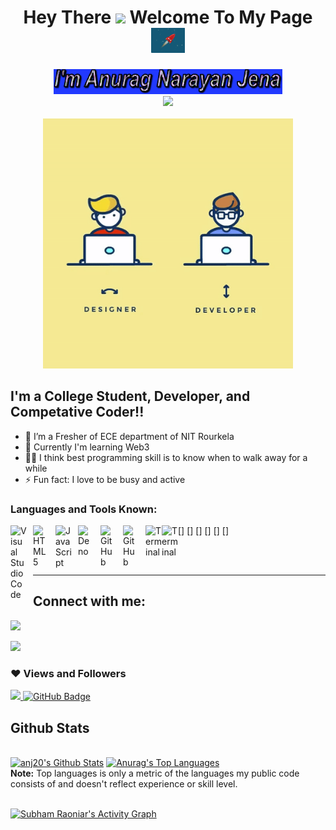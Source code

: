 <!-- <br><br><br><br><br><br>
<img src="./scrat.png" width="800" height="600">
<hr> -->
<div align="center">
    <h1>Hey There <img src="https://media.giphy.com/media/hvRJCLFzcasrR4ia7z/giphy.gif" height="30px"> Welcome To My Page <img src="./Rocket.gif" height="40px"></h1>
    <img src="./name.gif" height="40px">
    <br>
    <img src="./work.gif" height="60px">
    <br><br>
    <img src="./Devgif.gif"  width="400px"/>
</div>


## I'm a College Student, Developer, and Competative Coder!!

- 👯 I’m a Fresher of ECE department of NIT Rourkela
- 🥅 Currently I'm learning Web3
- 👨‍💻 I think best programming skill is to know when to walk away for a while
- ⚡ Fun fact: I love to be busy and active 


### Languages and Tools Known:

[<img align="left" alt="Visual Studio Code" width="26px" src="https://cdn.jsdelivr.net/gh/devicons/devicon/icons/vscode/vscode-original.svg" style="padding-right:10px;" />]
[<img align="left" alt="HTML5" width="26px" src="https://cdn.jsdelivr.net/gh/devicons/devicon/icons/html5/html5-original.svg" style="padding-right:10px;" />]
[<img align="left" alt="JavaScript" width="26px" src="https://cdn.jsdelivr.net/gh/devicons/devicon/icons/javascript/javascript-original.svg" style="padding-right:10px;" />]
[<img align="left" alt="Deno" width="26px" src="./img/deno-light.svg" style="padding-right:10px;" />]
[<img align="left" alt="GitHub" width="26px" src="https://user-images.githubusercontent.com/3369400/139447912-e0f43f33-6d9f-45f8-be46-2df5bbc91289.png" style="padding-right:10px;" />](https://www.youtube.com/playlist?list=PLkwxH9e_vrAJ0WbEsFA9W3I1W-g_BTsbt#gh-dark-mode-only)
[<img align="left" alt="GitHub" width="26px" src="https://user-images.githubusercontent.com/3369400/139448065-39a229ba-4b06-434b-bc67-616e2ed80c8f.png" style="padding-right:10px;" />](https://www.youtube.com/playlist?list=PLkwxH9e_vrAJ0WbEsFA9W3I1W-g_BTsbt#gh-light-mode-only)
[<img align="left" alt="Terminal" width="26px" src="./img/terminal-light.svg" />]
[<img align="left" alt="Terminal" width="26px" src="./img/terminal-dark.svg" />]

<br />
<br />

---
## Connect with me:
<p align="left">

<a href = "https://www.linkedin.com/in/anurag-narayan-jena-855591224/"><img src="https://img.icons8.com/fluent/48/000000/linkedin.png"/></a>
<!-- <a href = "https://twitter.com/Abhas_15"><img src="https://img.icons8.com/fluent/48/000000/twitter.png"/></a> -->
<a href = "https://www.instagram.com/thetheophany/"><img src="https://img.icons8.com/fluent/48/000000/instagram-new.png"/></a>
<!-- <a href = "https://www.youtube.com/channel/UCipzV1GtvIO7zhujvUhw29g"><img src="https://img.icons8.com/color/48/000000/youtube-play.png"/></a> -->

</p>

### ❤ Views and Followers
<a href="https://github.com/Meghna-DAS/github-profile-views-counter">
    <img src="https://komarev.com/ghpvc/?username=anj20">
</a>
<a href="https://github.com/SubhamRaoniar28?tab=followers"><img src="https://img.shields.io/github/followers/anj20?label=Followers&style=social" alt="GitHub Badge"></a>


## Github Stats

  <br/>
    <a href="https://github.com/anj20"><img alt="anj20's Github Stats" src="https://github-readme-stats.vercel.app/api?username=anj20&show_icons=true&count_private=true&theme=react&hide_border=true&bg_color=0D1117" /></a>
  <a href="https://github.com/anj20"><img alt="Anurag's Top Languages" src="https://github-readme-stats.vercel.app/api/top-langs/?username=anj20&langs_count=8&count_private=true&layout=compact&theme=react&hide_border=true&bg_color=0D1117" /></a>
  <br/>
  <b>Note:</b> Top languages is only a metric of the languages my public code consists of and doesn't reflect experience or skill level.


<br/>
<br/>

<a href="https://github.com/Abhas-15github-readme-activity-graph"><img alt="Subham Raoniar's Activity Graph" src="https://activity-graph.herokuapp.com/graph?username=Abhas-15&bg_color=0D1117&color=5BCDEC&line=5BCDEC&point=FFFFFF&hide_border=true" /></a>

<br/>
<br/>
